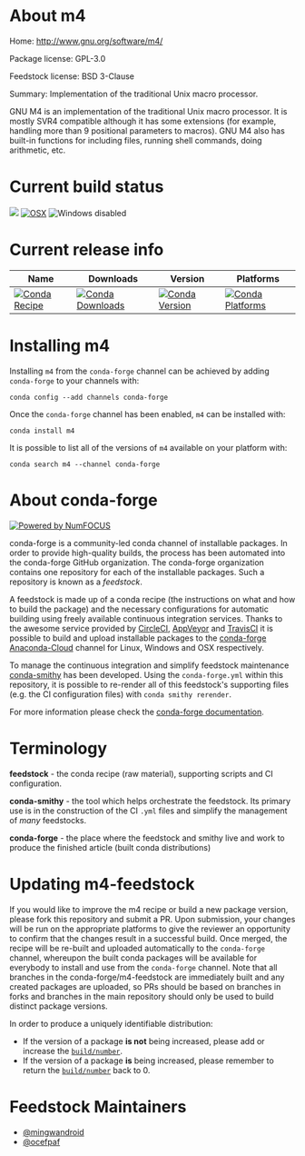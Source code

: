 <!--
# -*- mode: jinja -*-
-->

About m4
========

Home: http://www.gnu.org/software/m4/

Package license: GPL-3.0

Feedstock license: BSD 3-Clause

Summary: Implementation of the traditional Unix macro processor.

GNU M4 is an implementation of the traditional Unix macro processor. It is
mostly SVR4 compatible although it has some extensions (for example,
handling more than 9 positional parameters to macros). GNU M4 also has
built-in functions for including files, running shell commands, doing
arithmetic, etc.


Current build status
====================

[![](https://img.shields.io/circleci/project/github/conda-forge/m4-feedstock/master.svg?label=)](https://circleci.com/gh/conda-forge/m4-feedstock)
[![OSX](https://img.shields.io/travis/conda-forge/m4-feedstock/master.svg?label=macOS)](https://travis-ci.org/conda-forge/m4-feedstock)
![Windows disabled](https://img.shields.io/badge/Windows-disabled-lightgrey.svg)

Current release info
====================

| Name | Downloads | Version | Platforms |
| --- | --- | --- | --- |
| [![Conda Recipe](https://img.shields.io/badge/recipe-m4-green.svg)](https://anaconda.org/conda-forge/m4) | [![Conda Downloads](https://img.shields.io/conda/dn/conda-forge/m4.svg)](https://anaconda.org/conda-forge/m4) | [![Conda Version](https://img.shields.io/conda/vn/conda-forge/m4.svg)](https://anaconda.org/conda-forge/m4) | [![Conda Platforms](https://img.shields.io/conda/pn/conda-forge/m4.svg)](https://anaconda.org/conda-forge/m4) |

Installing m4
=============

Installing `m4` from the `conda-forge` channel can be achieved by adding `conda-forge` to your channels with:

```
conda config --add channels conda-forge
```

Once the `conda-forge` channel has been enabled, `m4` can be installed with:

```
conda install m4
```

It is possible to list all of the versions of `m4` available on your platform with:

```
conda search m4 --channel conda-forge
```


About conda-forge
=================

[![Powered by NumFOCUS](https://img.shields.io/badge/powered%20by-NumFOCUS-orange.svg?style=flat&colorA=E1523D&colorB=007D8A)](http://numfocus.org)

conda-forge is a community-led conda channel of installable packages.
In order to provide high-quality builds, the process has been automated into the
conda-forge GitHub organization. The conda-forge organization contains one repository
for each of the installable packages. Such a repository is known as a *feedstock*.

A feedstock is made up of a conda recipe (the instructions on what and how to build
the package) and the necessary configurations for automatic building using freely
available continuous integration services. Thanks to the awesome service provided by
[CircleCI](https://circleci.com/), [AppVeyor](https://www.appveyor.com/)
and [TravisCI](https://travis-ci.org/) it is possible to build and upload installable
packages to the [conda-forge](https://anaconda.org/conda-forge)
[Anaconda-Cloud](https://anaconda.org/) channel for Linux, Windows and OSX respectively.

To manage the continuous integration and simplify feedstock maintenance
[conda-smithy](https://github.com/conda-forge/conda-smithy) has been developed.
Using the ``conda-forge.yml`` within this repository, it is possible to re-render all of
this feedstock's supporting files (e.g. the CI configuration files) with ``conda smithy rerender``.

For more information please check the [conda-forge documentation](https://conda-forge.org/docs/).

Terminology
===========

**feedstock** - the conda recipe (raw material), supporting scripts and CI configuration.

**conda-smithy** - the tool which helps orchestrate the feedstock.
                   Its primary use is in the construction of the CI ``.yml`` files
                   and simplify the management of *many* feedstocks.

**conda-forge** - the place where the feedstock and smithy live and work to
                  produce the finished article (built conda distributions)


Updating m4-feedstock
=====================

If you would like to improve the m4 recipe or build a new
package version, please fork this repository and submit a PR. Upon submission,
your changes will be run on the appropriate platforms to give the reviewer an
opportunity to confirm that the changes result in a successful build. Once
merged, the recipe will be re-built and uploaded automatically to the
`conda-forge` channel, whereupon the built conda packages will be available for
everybody to install and use from the `conda-forge` channel.
Note that all branches in the conda-forge/m4-feedstock are
immediately built and any created packages are uploaded, so PRs should be based
on branches in forks and branches in the main repository should only be used to
build distinct package versions.

In order to produce a uniquely identifiable distribution:
 * If the version of a package **is not** being increased, please add or increase
   the [``build/number``](https://conda.io/docs/user-guide/tasks/build-packages/define-metadata.html#build-number-and-string).
 * If the version of a package **is** being increased, please remember to return
   the [``build/number``](https://conda.io/docs/user-guide/tasks/build-packages/define-metadata.html#build-number-and-string)
   back to 0.

Feedstock Maintainers
=====================

* [@mingwandroid](https://github.com/mingwandroid/)
* [@ocefpaf](https://github.com/ocefpaf/)

